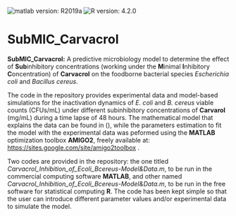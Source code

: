 ![matlab version: R2019a](https://img.shields.io/badge/Matlab-R2019a-green)
![R version: 4.2.0](https://img.shields.io/badge/R-4.2.0-green)

# SubMIC_Carvacrol

**SubMIC_Carvacrol:** A predictive microbiology model to determine the effect of **Sub**inhibitory concentrations (working under the **M**inimal **I**nhibitory **C**oncentration) of **Carvacrol** on the foodborne bacterial species *Escherichia coli* and *Bacillus cereus*.

The code in the repository provides experimental data and model-based simulations for the inactivation dynamics of *E. coli* and *B. cereus* viable counts (CFUs/mL) under different subinhibitory concentrations of **Carvarol** (mg/mL) during a time lapse of 48 hours. The mathematical model that explains the data can be found in (), while the parameters estimation to fit the model with the experimental data was peformed using the **MATLAB** optimization toolbox **AMIGO2**, freely available at: https://sites.google.com/site/amigo2toolbox .

Two codes are provided in the repository: the one titled *Carvacrol_Inhibition_of_Ecoli_Bcereus-Model&Data.m*, to be run in the commercial computing software **MATLAB**, and other named *Carvacrol_Inhibition_of_Ecoli_Bcereus-Model&Data.m*, to be run in the free software for statistical computing **R**. The code has been kept simple so that the user can introduce different parameter values and/or experimental data to simulate the model.
